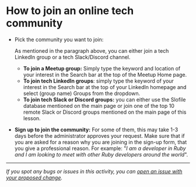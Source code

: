 # How to join an online tech community

- Pick the community you want to join:

   As mentioned in the paragraph above, you can either join a tech LinkedIn group or a tech Slack/Discord channel.

  - **To join a Meetup group:** Simply type the keyword and location of your interest in the Search bar at the top of the Meetup Home page.
  - **To join tech LinkedIn groups**: simply type the keyword of your interest in the Search bar at the top of your LinkedIn homepage and select (group name) Groups from the dropdown.
  - **To join tech Slack or Discord groups:** you can either use the Slofile database mentioned on the main page or join one of the top 10 remote Slack or Discord groups mentioned on the main page of this lesson.

- **Sign up to join the community:** For some of them, this may take 1-3 days before the administrator approves your request. Make sure that if you are asked for a reason why you are joining in the sign-up form, that you give a professional reason. For example: "*I am a developer in Ruby and I am looking to meet with other Ruby developers around the world*".



------

_If you spot any bugs or issues in this activity, you can [open an issue with your proposed change](https://github.com/microverseinc/curriculum-transversal-skills/blob/main/git-github/articles/open_issue.md)._
